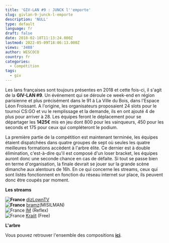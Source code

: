 ```yaml
---
title: 'GIV-LAN #9 : JUNCK l''emporte'
slug: givlan-9-junck-l-emporte
description: 'NULL'
type: default
language: fr
draft: false
date: 2018-02-18T11:13:24.000Z
lastmod: 2022-05-09T18:06:13.000Z
views: '3488'
author: WESCOCO
country: fr
categories:
  - Compétition
tags:
  - giv
---
```

Les lans françaises sont toujours présentes en 2018 et cette fois-ci, il s'agit de la **GIV-LAN #9**. Un événement qui se déroule ce week-end en région parisienne et plus précisément dans le 91 à La Ville du Bois, dans l'Espace Léon Froissant. A l'origine, les organisateurs proposaient 24 slots pour le tournoi CS:GO et vu le remplissage et la demande, ils en ont ajouté 4 de plus pour arriver à 28\. Les équipes feront le déplacement pour se départager les **1425€** mis en jeu dont 800 pour les vainqueurs, 450 pour les seconds et 175 pour ceux qui compléteront le podium.

La première partie de la compétition est maintenant terminée, les équipes étaient dispatchées dans quatre groupes de sept où seules les quatre meilleures formations accèdent à l'arbre élite. Ce dernier est à double élimination, c'est-à-dire qu'il est composé d'un loser bracket, les équipes auront donc une seconde chance en cas de défaite. Si tout se passe bien en terme d'organisation, la finale devrait se jouer sur la grande scène dimanche aux alentours de 16h. En ce qui concerne les streams, ceux qui sont listés fonctionnent en fonction du réseau internet sur place, ils peuvent donc être coupés par moment.

**Les streams**

**![France](/images/countries/fr.svg)**⁠ [dizLownTV](https://www.twitch.tv/dizlowntv)  
**![France](/images/countries/fr.svg)⁠** [bramz](https://www.twitch.tv/braamzcsgo)(MISILMAN)  
![France](/images/countries/fr.svg)⁠ [IM](https://www.twitch.tv/im2strongg) (Reflex)  
![France](/images/countries/fr.svg)⁠ [Kraiit](http://twitch.tv/kraiit%5Fcsgo ) (Free)

**L'arbre**

Vous pouvez retrouver l'ensemble des compositions [**ici**](https://event.giv-lan.fr/#section6).
